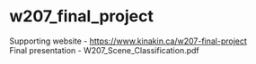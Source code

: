 # w207_final_project

Supporting website - https://www.kinakin.ca/w207-final-project  
Final presentation - W207_Scene_Classification.pdf
